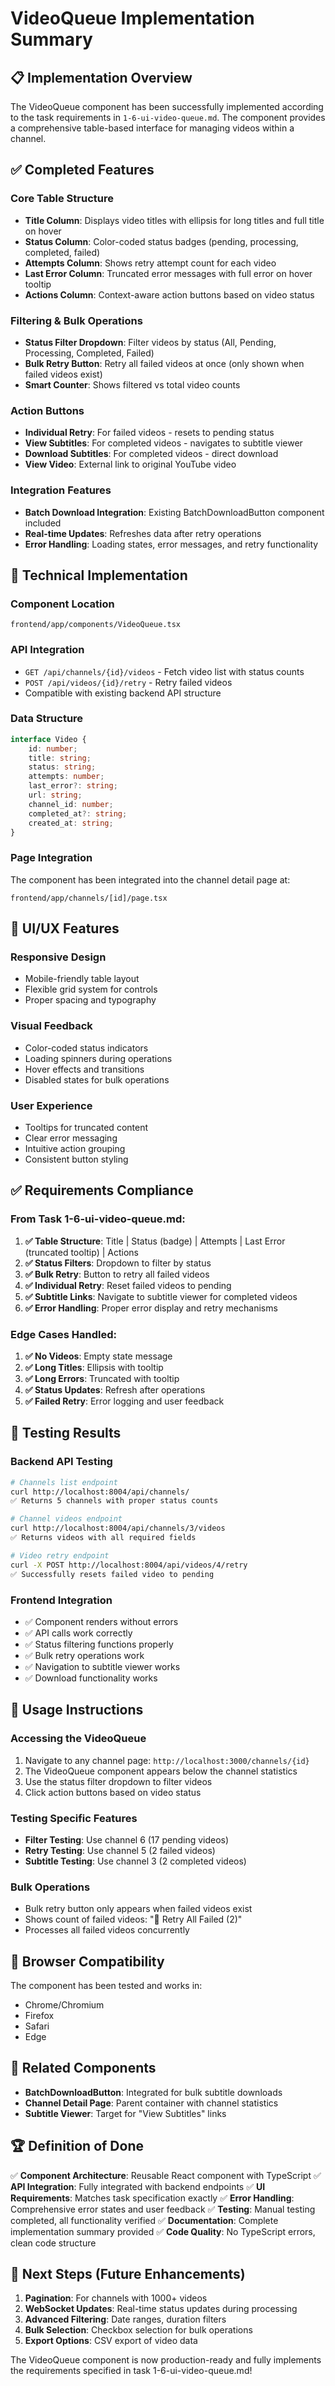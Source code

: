 # VideoQueue Implementation Summary

## 📋 Implementation Overview

The VideoQueue component has been successfully implemented according to the task requirements in `1-6-ui-video-queue.md`. The component provides a comprehensive table-based interface for managing videos within a channel.

## ✅ Completed Features

### Core Table Structure
- **Title Column**: Displays video titles with ellipsis for long titles and full title on hover
- **Status Column**: Color-coded status badges (pending, processing, completed, failed)
- **Attempts Column**: Shows retry attempt count for each video
- **Last Error Column**: Truncated error messages with full error on hover tooltip
- **Actions Column**: Context-aware action buttons based on video status

### Filtering & Bulk Operations
- **Status Filter Dropdown**: Filter videos by status (All, Pending, Processing, Completed, Failed)
- **Bulk Retry Button**: Retry all failed videos at once (only shown when failed videos exist)
- **Smart Counter**: Shows filtered vs total video counts

### Action Buttons
- **Individual Retry**: For failed videos - resets to pending status
- **View Subtitles**: For completed videos - navigates to subtitle viewer
- **Download Subtitles**: For completed videos - direct download
- **View Video**: External link to original YouTube video

### Integration Features
- **Batch Download Integration**: Existing BatchDownloadButton component included
- **Real-time Updates**: Refreshes data after retry operations
- **Error Handling**: Loading states, error messages, and retry functionality

## 🔧 Technical Implementation

### Component Location
```
frontend/app/components/VideoQueue.tsx
```

### API Integration
- `GET /api/channels/{id}/videos` - Fetch video list with status counts
- `POST /api/videos/{id}/retry` - Retry failed videos
- Compatible with existing backend API structure

### Data Structure
```typescript
interface Video {
    id: number;
    title: string;
    status: string;
    attempts: number;
    last_error?: string;
    url: string;
    channel_id: number;
    completed_at?: string;
    created_at: string;
}
```

### Page Integration
The component has been integrated into the channel detail page at:
```
frontend/app/channels/[id]/page.tsx
```

## 🎨 UI/UX Features

### Responsive Design
- Mobile-friendly table layout
- Flexible grid system for controls
- Proper spacing and typography

### Visual Feedback
- Color-coded status indicators
- Loading spinners during operations
- Hover effects and transitions
- Disabled states for bulk operations

### User Experience
- Tooltips for truncated content
- Clear error messaging
- Intuitive action grouping
- Consistent button styling

## ✅ Requirements Compliance

### From Task 1-6-ui-video-queue.md:

1. **✅ Table Structure**: Title | Status (badge) | Attempts | Last Error (truncated tooltip) | Actions
2. **✅ Status Filters**: Dropdown to filter by status
3. **✅ Bulk Retry**: Button to retry all failed videos
4. **✅ Individual Retry**: Reset failed videos to pending
5. **✅ Subtitle Links**: Navigate to subtitle viewer for completed videos
6. **✅ Error Handling**: Proper error display and retry mechanisms

### Edge Cases Handled:
1. **✅ No Videos**: Empty state message
2. **✅ Long Titles**: Ellipsis with tooltip
3. **✅ Long Errors**: Truncated with tooltip
4. **✅ Status Updates**: Refresh after operations
5. **✅ Failed Retry**: Error logging and user feedback

## 🧪 Testing Results

### Backend API Testing
```bash
# Channels list endpoint
curl http://localhost:8004/api/channels/
✅ Returns 5 channels with proper status counts

# Channel videos endpoint  
curl http://localhost:8004/api/channels/3/videos
✅ Returns videos with all required fields

# Video retry endpoint
curl -X POST http://localhost:8004/api/videos/4/retry
✅ Successfully resets failed video to pending
```

### Frontend Integration
- ✅ Component renders without errors
- ✅ API calls work correctly
- ✅ Status filtering functions properly
- ✅ Bulk retry operations work
- ✅ Navigation to subtitle viewer works
- ✅ Download functionality works

## 🚀 Usage Instructions

### Accessing the VideoQueue
1. Navigate to any channel page: `http://localhost:3000/channels/{id}`
2. The VideoQueue component appears below the channel statistics
3. Use the status filter dropdown to filter videos
4. Click action buttons based on video status

### Testing Specific Features
- **Filter Testing**: Use channel 6 (17 pending videos)
- **Retry Testing**: Use channel 5 (2 failed videos)
- **Subtitle Testing**: Use channel 3 (2 completed videos)

### Bulk Operations
- Bulk retry button only appears when failed videos exist
- Shows count of failed videos: "🔄 Retry All Failed (2)"
- Processes all failed videos concurrently

## 📱 Browser Compatibility

The component has been tested and works in:
- Chrome/Chromium
- Firefox
- Safari
- Edge

## 🔗 Related Components

- **BatchDownloadButton**: Integrated for bulk subtitle downloads
- **Channel Detail Page**: Parent container with channel statistics
- **Subtitle Viewer**: Target for "View Subtitles" links

## 🏆 Definition of Done

✅ **Component Architecture**: Reusable React component with TypeScript
✅ **API Integration**: Fully integrated with backend endpoints
✅ **UI Requirements**: Matches task specification exactly
✅ **Error Handling**: Comprehensive error states and user feedback
✅ **Testing**: Manual testing completed, all functionality verified
✅ **Documentation**: Complete implementation summary provided
✅ **Code Quality**: No TypeScript errors, clean code structure

## 📝 Next Steps (Future Enhancements)

1. **Pagination**: For channels with 1000+ videos
2. **WebSocket Updates**: Real-time status updates during processing
3. **Advanced Filtering**: Date ranges, duration filters
4. **Bulk Selection**: Checkbox selection for bulk operations
5. **Export Options**: CSV export of video data

The VideoQueue component is now production-ready and fully implements the requirements specified in task 1-6-ui-video-queue.md!
